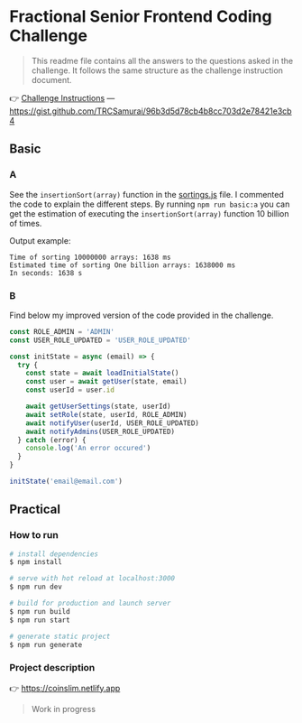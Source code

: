 # Fractional Senior Frontend Coding Challenge

> This readme file contains all the answers to the questions asked in the challenge. It follows the same structure as the challenge instruction document.

👉 [Challenge Instructions](docs/00_Challenge_Instructions/senior-frontend-coding-challenge.md) — https://gist.github.com/TRCSamurai/96b3d5d78cb4b8cc703d2e78421e3cb4

## Basic

### A

See the `insertionSort(array)` function in the [sortings.js](docs/01_Basic_A/sorting.js) file.
I commented the code to explain the different steps. By running `npm run basic:a` you can get the estimation of executing the `insertionSort(array)` function 10 billion of times.

Output example:

```
Time of sorting 10000000 arrays: 1638 ms
Estimated time of sorting One billion arrays: 1638000 ms
In seconds: 1638 s
```

### B

Find below my improved version of the code provided in the challenge.

```js
const ROLE_ADMIN = 'ADMIN'
const USER_ROLE_UPDATED = 'USER_ROLE_UPDATED'

const initState = async (email) => {
  try {
    const state = await loadInitialState()
    const user = await getUser(state, email)
    const userId = user.id

    await getUserSettings(state, userId)
    await setRole(state, userId, ROLE_ADMIN)
    await notifyUser(userId, USER_ROLE_UPDATED)
    await notifyAdmins(USER_ROLE_UPDATED)
  } catch (error) {
    console.log('An error occured')
  }
}

initState('email@email.com')
```

## Practical

### How to run

```bash
# install dependencies
$ npm install

# serve with hot reload at localhost:3000
$ npm run dev

# build for production and launch server
$ npm run build
$ npm run start

# generate static project
$ npm run generate
```

### Project description

👉 https://coinslim.netlify.app

> Work in progress
